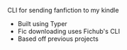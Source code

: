 CLI for sending fanfiction to my kindle

- Built using Typer
- Fic downloading uses Fichub's CLI
- Based off previous projects